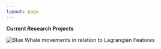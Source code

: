 ```yaml
---
layout: page
---
```

**Current Research Projects**

![Blue Whale movements in relation to Lagrangian Features](/images/Fahlbusch_BlueWhaleFTLE.gif "Blue Whale")